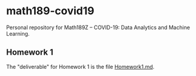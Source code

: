 # math189-covid19
Personal repository for Math189Z – COVID-19: Data Analytics and Machine Learning.

## Homework 1
The "deliverable" for Homework 1 is the file [Homework1.md](https://github.com/nico-espinosadice/math189-covid19/blob/master/Homework%201/Homework1.md).
